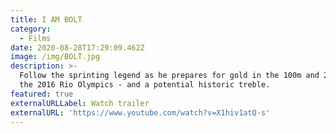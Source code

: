 ```yaml
---
title: I AM BOLT
category:
  - Films
date: 2020-08-28T17:29:09.462Z
image: /img/BOLT.jpg
description: >-
  Follow the sprinting legend as he prepares for gold in the 100m and 200m at
  the 2016 Rio Olympics - and a potential historic treble.
featured: true
externalURLLabel: Watch trailer
externalURL: 'https://www.youtube.com/watch?v=X1hiv1atQ-s'
---
```



